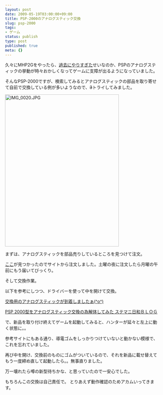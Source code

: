 ```yaml
---
layout: post
date: 2009-05-19T03:00:00+09:00
title: PSP-2000のアナログスティック交換
slug: psp-2000
tags:
- ゲーム
status: publish
type: post
published: true
meta: {}
---
```

久々にMHP2Gをやったら、<a href="http://wo.skr.jp/mt/2008/12/mhp2g.html">過去にやりすぎた</a>せいなのか、PSPのアナログスティックの挙動が時々おかしくなってゲームに支障が出るようになっていました。

そんなPSP-2000ですが、検索してみるとアナログスティックの部品を取り寄せて自前で交換している例が多いようなので、<strike>3</strike>トライしてみました。

<a href="http://www.flickr.com/photos/masawo/3542870422/" title="IMG_0020.JPG by masawo77, on Flickr"><img src="http://farm3.static.flickr.com/2324/3542870422_9325754868.jpg" width="375" height="500" alt="IMG_0020.JPG" /></a>

<!--more-->
まずは、アナログスティックを部品売りしているところを見つけて注文。

<a href="http://www.magcomp.net/product/177">ここ</a>が見つかったのでサイトから注文しました。土曜の夜に注文したら月曜の午前にもう届いてびっくり。

そして交換作業。

以下を参考にしつつ、ドライバーを使って中を開けて交換。

<a href="http://butuyoku-samurai.seesaa.net/article/20572518.html">交換用のアナログスティックが到着しましたぁ(^o^)</a>

<a href="http://sutemanibiyori.blog101.fc2.com/blog-entry-610.html">PSP 2000型をアナログスティック交換の為解体してみた ステマニ日和ＢＬＯＧ</a>

で、新品を取り付け終えてゲームを起動してみると、ハンターが延々と左上に動く状態に。。

参考サイトにもある通り、導電ゴムをしっかりつけていないと動かない模様で、これを忘れていました。

再び中を開け、交換前のものにゴムがついているので、それを新品に載せ替えてもう一度締め直して起動したら。。無事直りました。

万一壊れたら噂の新型待ちかな、と思っていたので一安心でした。

もちろんこの交換は自己責任で。
とりあえず動作確認のためアカムいってきます。
